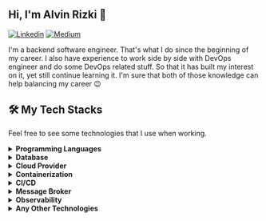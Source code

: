 ## Hi, I'm Alvin Rizki 👋
[![Linkedin](https://img.shields.io/badge/-alvinrizki-blue?style=flat&logo=Linkedin&logoColor=white&link=https://www.linkedin.com/in/alvinrizki/)](https://www.linkedin.com/in/alvinrizki/)
[![Medium](https://img.shields.io/badge/-cikupin-black?style=flat&logo=medium&logoColor=white&link=https://medium.com/@cikupin)](https://medium.com/@cikupin)

I'm a backend software engineer. That's what I do since the beginning of my career. I also have experience to work side by side with DevOps engineer and do some DevOps related stuff. So that it has built my interest on it, yet still continue learning it. I'm sure that both of those knowledge can help balancing my career 😉

## 🛠 My Tech Stacks

Feel free to see some technologies that I use when working.

<details>	
  <summary><b>Programming Languages</b></summary>

  ![PHP Laravel](https://img.shields.io/badge/-PHP_Laravel-ff2c1f?style=flat&logo=Laravel&logoColor=white)
  ![Python Flask](https://img.shields.io/badge/-Python_Flask-ffdd6f?style=flat&logo=flask&logoColor=darkgreen)
  ![Go](https://img.shields.io/badge/-Go-00ADD8?style=flat&logo=Go&logoColor=white)
</details>

<details>	
  <summary><b>Database</b></summary>
 
  ![MySQL](https://img.shields.io/badge/-MySQL-04758f?style=flat&logo=mysql&logoColor=white)
  ![PostgreSQL](https://img.shields.io/badge/-PostgreSQL-336890?style=flat&logo=postgresql&logoColor=white)
  ![TimeScaleDB](https://img.shields.io/badge/-TimescaleDB-f8b515?style=flat&logo=timescale&logoColor=white)
  ![Influxdb](https://img.shields.io/badge/-Influxdb-510d8f?style=flat&logo=influxdb&logoColor=white)
  ![Redis](https://img.shields.io/badge/-Redis-da2b20?style=flat&logo=Redis&logoColor=white)
  ![MongoDB](https://img.shields.io/badge/-MongoDB-4ea94b?style=flat&logo=mongodb&logoColor=white)
</details>

<details>	
  <summary><b>Cloud Provider</b></summary>
 
  ![Google Cloud](https://img.shields.io/badge/-Google_Cloud-4285F4?style=flat&logo=google-cloud&logoColor=white)
</details>

<details>	
  <summary><b>Containerization</b></summary>
 
  ![Docker](https://img.shields.io/badge/-Docker-2CA5E0?style=flat&logo=Docker&logoColor=white)
  ![Kubernetes](https://img.shields.io/badge/-Kubernetes-326ce5?style=flat&logo=Kubernetes&logoColor=white)
</details>

<details>	
  <summary><b>CI/CD</b></summary>
 
  ![Github Action](https://img.shields.io/badge/-Github_Action-000000?style=flat&logo=github-actions&logoColor=white)
</details>


<details>	
  <summary><b>Message Broker</b></summary>
 
  ![RabbitMQ](https://img.shields.io/badge/-RabbitMQ-FF6600?style=flat&logo=rabbitmq&logoColor=white)
  ![Kafka](https://img.shields.io/badge/-Apache_Kafka-231F20?style=flat&logo=apache-kafka&logoColor=white)
</details>

<details>	
  <summary><b>Observability</b></summary>
 
  ![Grafana](https://img.shields.io/badge/-Grafana-f15a27?style=flat&logo=grafana&logoColor=white)
  ![Loki](https://img.shields.io/badge/-Loki-f15a27?style=flat&logo=grafana&logoColor=white)
  ![Telegraf](https://img.shields.io/badge/-Telegraf-510d8f?style=flat&logo=influxdb&logoColor=white)
  ![Jaeger](https://img.shields.io/badge/-Jaeger-61d0e4?style=flat&logo=jaeger&logoColor=white)
</details>

<details>	
  <summary><b>Any Other Technologies</b></summary>
 
  ![Helm](https://img.shields.io/badge/-Helm-277a9f?style=flat&logo=helm&logoColor=white)
  ![Terraform](https://img.shields.io/badge/-Terraform-7B42BC?style=flat&logo=terraform&logoColor=white)
</details>

